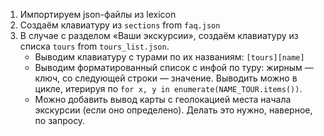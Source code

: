 1. Импортируем json-файлы из lexicon
2. Создаём клавиатуру из `sections` from `faq.json`
3. В случае с разделом «Ваши экскурсии», создаём клавиатуру из списка `tours` from `tours_list.json`.
    * Выводим клавиатуру с турами по их названиям: `[tours][name]`
    * Выводим форматированный список с инфой по туру: жирным — ключ, со следующей строки — значение. Выводить можно в цикле, итерируя по `for x, y in enumerate(NAME_TOUR.items())`.
    * Можно добавить вывод карты с геолокацией места начала экскурсии (если оно определено). Делать это нужно, наверное, по запросу.